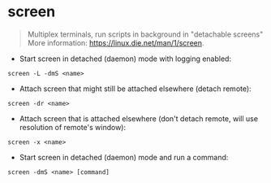 # screen

> Multiplex terminals, run scripts in background in "detachable screens"
> More information: <https://linux.die.net/man/1/screen>.

- Start screen in detached (daemon) mode with logging enabled:

`screen -L -dmS <name>`

- Attach screen that might still be attached elsewhere (detach remote):

`screen -dr <name>`

- Attach screen that is attached elsewhere (don't detach remote, will use resolution of remote's window):

`screen -x <name>`

- Start screen in detached (daemon) mode and run a command:

`screen -dmS <name> [command]`
